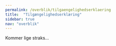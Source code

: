 ```yaml
---
permalink: /overblik/tilgaengelighedserklaering
title:  "Tilgængelighedserklæring"
sidebar: true
nav: "overblik"
---
```


Kommer lige straks...